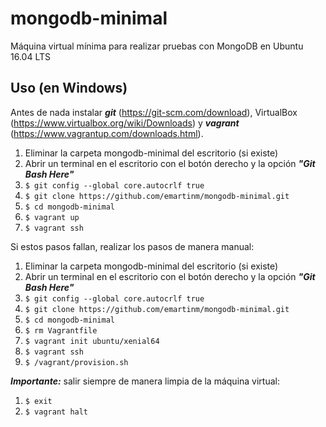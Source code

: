 # mongodb-minimal
Máquina virtual mínima para realizar pruebas con MongoDB en Ubuntu 16.04 LTS

## Uso (en Windows)

Antes de nada instalar ***git*** (<https://git-scm.com/download>), VirtualBox (<https://www.virtualbox.org/wiki/Downloads>) y ***vagrant*** (<https://www.vagrantup.com/downloads.html>).

1. Eliminar la carpeta mongodb-minimal del escritorio (si existe)
1. Abrir un terminal en el escritorio con el botón derecho y la opción ***"Git Bash Here"***
1. `$ git config --global core.autocrlf true`
1. `$ git clone https://github.com/emartinm/mongodb-minimal.git`
1. `$ cd mongodb-minimal`
1. `$ vagrant up`
1. `$ vagrant ssh`

Si estos pasos fallan, realizar los pasos de manera manual:

1. Eliminar la carpeta mongodb-minimal del escritorio (si existe)
1. Abrir un terminal en el escritorio con el botón derecho y la opción ***"Git Bash Here"***
1. `$ git config --global core.autocrlf true`
1. `$ git clone https://github.com/emartinm/mongodb-minimal.git`
1. `$ cd mongodb-minimal`
1. `$ rm Vagrantfile`
1. `$ vagrant init ubuntu/xenial64`
1. `$ vagrant ssh`
1. `$ /vagrant/provision.sh`


***Importante:*** salir siempre de manera limpia de la máquina virtual:

1. `$ exit`
1. `$ vagrant halt`
